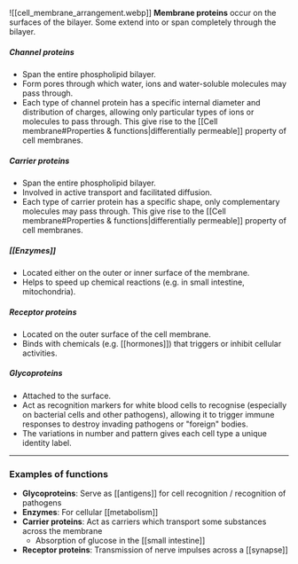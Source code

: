 ![[cell_membrane_arrangement.webp]]
**Membrane proteins** occur on the surfaces of the bilayer. Some extend into or span completely through the bilayer.

##### Channel proteins
- Span the entire phospholipid bilayer.
- Form pores through which water, ions and water-soluble molecules may pass through.
- Each type of channel protein has a specific internal diameter and distribution of charges, allowing only particular types of ions or molecules to pass through. This give rise to the [[Cell membrane#Properties & functions|differentially permeable]] property of cell membranes.

##### Carrier proteins
- Span the entire phospholipid bilayer.
- Involved in active transport and facilitated diffusion.
- Each type of carrier protein has a specific shape, only complementary molecules may pass through. This give rise to the [[Cell membrane#Properties & functions|differentially permeable]] property of cell membranes.

##### [[Enzymes]]
- Located either on the outer or inner surface of the membrane.
- Helps to speed up chemical reactions (e.g. in small intestine, mitochondria).

##### Receptor proteins
- Located on the outer surface of the cell membrane.
- Binds with chemicals (e.g. [[hormones]]) that triggers or inhibit cellular activities.

##### Glycoproteins
- Attached to the surface.
- Act as recognition markers for white blood cells to recognise (especially on bacterial cells and other pathogens), allowing it to trigger immune responses to destroy invading pathogens or "foreign" bodies.
- The variations in number and pattern gives each cell type a unique identity label.


<hr>

### Examples of functions
- **Glycoproteins**: Serve as [[antigens]] for cell recognition / recognition of pathogens
- **Enzymes**: For cellular [[metabolism]]
- **Carrier proteins**: Act as carriers which transport some substances across the membrane
	- Absorption of glucose in the [[small intestine]]
- **Receptor proteins**: Transmission of nerve impulses across a [[synapse]]
